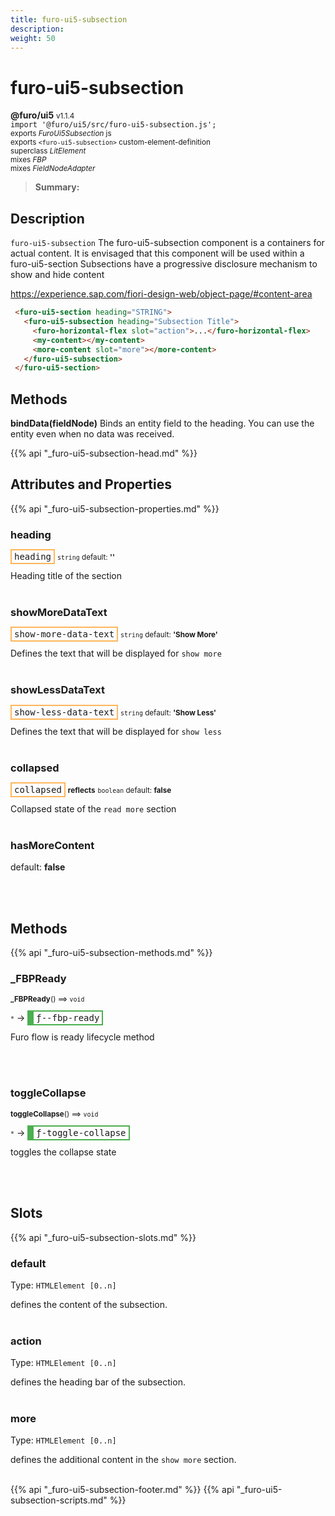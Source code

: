 ```yaml
---
title: furo-ui5-subsection
description: 
weight: 50
---
```


# furo-ui5-subsection
**@furo/ui5** <small>v1.1.4</small>
<br>`import '@furo/ui5/src/furo-ui5-subsection.js';`<small>
<br>exports *FuroUi5Subsection* js
<br>exports `<furo-ui5-subsection>` custom-element-definition
<br>superclass *LitElement*
<br> mixes *FBP*
<br> mixes *FieldNodeAdapter*</small>

> **Summary:** 

## Description

`furo-ui5-subsection`
The furo-ui5-subsection component is a containers for actual content. It is envisaged that this component will be
used within a furo-ui5-section
Subsections have a progressive disclosure mechanism to show and hide content

https://experience.sap.com/fiori-design-web/object-page/#content-area

```html
 <furo-ui5-section heading="STRING">
   <furo-ui5-subsection heading="Subsection Title">
     <furo-horizontal-flex slot="action">...</furo-horizontal-flex>
     <my-content></my-content>
     <more-content slot="more"></more-content>
   </furo-ui5-subsection>
 </furo-ui5-section>
```
## Methods
**bindData(fieldNode)**
Binds an entity field to the heading. You can use the entity even when no data was received.

{{% api "_furo-ui5-subsection-head.md" %}}

## Attributes and Properties
{{% api "_furo-ui5-subsection-properties.md" %}}






### **heading**

<span  style="border-width:2px; border-style: solid;border-color:  rgb(255, 182, 91);font-family:monospace; padding:2px 4px;">heading</span>
<small>`string` default: **&#39;&#39;**</small>

Heading title of the section
<br><br>

### **showMoreDataText**

<span  style="border-width:2px; border-style: solid;border-color:  rgb(255, 182, 91);font-family:monospace; padding:2px 4px;">show-more-data-text</span>
<small>`string` default: **&#39;Show More&#39;**</small>

Defines the text that will be displayed for `show more`
<br><br>

### **showLessDataText**

<span  style="border-width:2px; border-style: solid;border-color:  rgb(255, 182, 91);font-family:monospace; padding:2px 4px;">show-less-data-text</span>
<small>`string` default: **&#39;Show Less&#39;**</small>

Defines the text that will be displayed for `show less`
<br><br>

### **collapsed**

<span  style="border-width:2px; border-style: solid;border-color:  rgb(255, 182, 91);font-family:monospace; padding:2px 4px;">collapsed</span> <small>**reflects**</small>
<small>`boolean` default: **false**</small>

Collapsed state of the `read more` section
<br><br>

### **hasMoreContent**
default: **false**</small>


<br><br>

## Methods
{{% api "_furo-ui5-subsection-methods.md" %}}


### **_FBPReady**
<small>**_FBPReady**() ⟹ `void`</small>

<small>`*`</small> →
<span  style="border-width:2px 2px 2px 10px; border-style: solid;border-color:  rgb(76, 175, 80);font-family:monospace; padding:2px 4px;">ƒ--fbp-ready</span>

Furo flow is ready lifecycle method

<br><br>


### **toggleCollapse**
<small>**toggleCollapse**() ⟹ `void`</small>

<small>`*`</small> →
<span  style="border-width:2px 2px 2px 10px; border-style: solid;border-color:  rgb(76, 175, 80);font-family:monospace; padding:2px 4px;">ƒ-toggle-collapse</span>

toggles the collapse state

<br><br>








## Slots
{{% api "_furo-ui5-subsection-slots.md" %}}

### **default**
Type: `HTMLElement [0..n]`

defines the content of the subsection.
<br><br>
### **action**
Type: `HTMLElement [0..n]`

defines the heading bar of the subsection.
<br><br>
### **more**
Type: `HTMLElement [0..n]`

defines the additional content in the `show more` section.
<br><br>

{{% api "_furo-ui5-subsection-footer.md" %}}
{{% api "_furo-ui5-subsection-scripts.md" %}}
